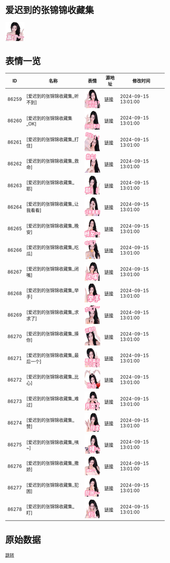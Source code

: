 # 爱迟到的张锦锦收藏集

<img src="./cover.png" height="60" alt="cover" />

# 表情一览

|ID|名称|表情|源地址|修改时间|
|----|----|----|----|----|
|86259|[爱迟到的张锦锦收藏集_听不到]|<img src="./pic/086259_%5B爱迟到的张锦锦收藏集_听不到%5D.png" height="60" alt="听不到"/>|[链接](https://i0.hdslb.com/bfs/garb/7057bd2cb287e39dfae04329f31de9ebf710749f.png)|2024-09-15 13:01:00|
|86260|[爱迟到的张锦锦收藏集_OK]|<img src="./pic/086260_%5B爱迟到的张锦锦收藏集_OK%5D.png" height="60" alt="OK"/>|[链接](https://i0.hdslb.com/bfs/garb/3eb01ee60d88ca26969c6dea911a73c8e77c3d38.png)|2024-09-15 13:01:00|
|86261|[爱迟到的张锦锦收藏集_打住]|<img src="./pic/086261_%5B爱迟到的张锦锦收藏集_打住%5D.png" height="60" alt="打住"/>|[链接](https://i0.hdslb.com/bfs/garb/3a50be4c1362c64b15a43d7ddb0b419ed3cf2878.png)|2024-09-15 13:01:00|
|86262|[爱迟到的张锦锦收藏集_救命]|<img src="./pic/086262_%5B爱迟到的张锦锦收藏集_救命%5D.png" height="60" alt="救命"/>|[链接](https://i0.hdslb.com/bfs/garb/f56e25a96ff513f7aeee2a07aafe3d0a4a877958.png)|2024-09-15 13:01:00|
|86263|[爱迟到的张锦锦收藏集_耶]|<img src="./pic/086263_%5B爱迟到的张锦锦收藏集_耶%5D.png" height="60" alt="耶"/>|[链接](https://i0.hdslb.com/bfs/garb/801eb92e4e14f7089ec9573f92b40cd09fc36831.png)|2024-09-15 13:01:00|
|86264|[爱迟到的张锦锦收藏集_让我看看]|<img src="./pic/086264_%5B爱迟到的张锦锦收藏集_让我看看%5D.png" height="60" alt="让我看看"/>|[链接](https://i0.hdslb.com/bfs/garb/241c96e0efe681d79da926addc309d6b12aef0fa.png)|2024-09-15 13:01:00|
|86265|[爱迟到的张锦锦收藏集_晚安]|<img src="./pic/086265_%5B爱迟到的张锦锦收藏集_晚安%5D.png" height="60" alt="晚安"/>|[链接](https://i0.hdslb.com/bfs/garb/aa83e55f420cf24cb1c2a91eb68b8e634957e950.png)|2024-09-15 13:01:00|
|86266|[爱迟到的张锦锦收藏集_吃瓜]|<img src="./pic/086266_%5B爱迟到的张锦锦收藏集_吃瓜%5D.png" height="60" alt="吃瓜"/>|[链接](https://i0.hdslb.com/bfs/garb/272a35caaeb71e8987e89479bc2e5ea8bd946363.png)|2024-09-15 13:01:00|
|86267|[爱迟到的张锦锦收藏集_闭嘴]|<img src="./pic/086267_%5B爱迟到的张锦锦收藏集_闭嘴%5D.png" height="60" alt="闭嘴"/>|[链接](https://i0.hdslb.com/bfs/garb/f7f6589692c97eb9fcbca7cd30f7562c30d6c42e.png)|2024-09-15 13:01:00|
|86268|[爱迟到的张锦锦收藏集_举手]|<img src="./pic/086268_%5B爱迟到的张锦锦收藏集_举手%5D.png" height="60" alt="举手"/>|[链接](https://i0.hdslb.com/bfs/garb/2e7d023754565edf43bc5fb34bb340cbbf227a81.png)|2024-09-15 13:01:00|
|86269|[爱迟到的张锦锦收藏集_求求了]|<img src="./pic/086269_%5B爱迟到的张锦锦收藏集_求求了%5D.png" height="60" alt="求求了"/>|[链接](https://i0.hdslb.com/bfs/garb/cdf44721750abb230053e128e558c0234383447a.png)|2024-09-15 13:01:00|
|86270|[爱迟到的张锦锦收藏集_揍你]|<img src="./pic/086270_%5B爱迟到的张锦锦收藏集_揍你%5D.png" height="60" alt="揍你"/>|[链接](https://i0.hdslb.com/bfs/garb/db047aabbe2be51351693b83775b7db153cb0a2d.png)|2024-09-15 13:01:00|
|86271|[爱迟到的张锦锦收藏集_最后一个]|<img src="./pic/086271_%5B爱迟到的张锦锦收藏集_最后一个%5D.png" height="60" alt="最后一个"/>|[链接](https://i0.hdslb.com/bfs/garb/45eaa77ce7c7b8fba13b01a72942e328225d9649.png)|2024-09-15 13:01:00|
|86272|[爱迟到的张锦锦收藏集_比心]|<img src="./pic/086272_%5B爱迟到的张锦锦收藏集_比心%5D.png" height="60" alt="比心"/>|[链接](https://i0.hdslb.com/bfs/garb/aedbeae09bf36adda183532fd230832468c4084f.png)|2024-09-15 13:01:00|
|86273|[爱迟到的张锦锦收藏集_难过]|<img src="./pic/086273_%5B爱迟到的张锦锦收藏集_难过%5D.png" height="60" alt="难过"/>|[链接](https://i0.hdslb.com/bfs/garb/26f73922af7bf5af7668180de2f32b39b8bdf286.png)|2024-09-15 13:01:00|
|86274|[爱迟到的张锦锦收藏集_赞]|<img src="./pic/086274_%5B爱迟到的张锦锦收藏集_赞%5D.png" height="60" alt="赞"/>|[链接](https://i0.hdslb.com/bfs/garb/062d0048bfcc83bf7b9125d43ecdd195449bc280.png)|2024-09-15 13:01:00|
|86275|[爱迟到的张锦锦收藏集_咦~]|<img src="./pic/086275_%5B爱迟到的张锦锦收藏集_咦~%5D.png" height="60" alt="咦~"/>|[链接](https://i0.hdslb.com/bfs/garb/bbf699206c72dbe36ea1d5261b279843d1d98a8b.png)|2024-09-15 13:01:00|
|86276|[爱迟到的张锦锦收藏集_撒娇]|<img src="./pic/086276_%5B爱迟到的张锦锦收藏集_撒娇%5D.png" height="60" alt="撒娇"/>|[链接](https://i0.hdslb.com/bfs/garb/4ce7eeafebfd65303ad5460d70cd60327af592cd.png)|2024-09-15 13:01:00|
|86277|[爱迟到的张锦锦收藏集_犯困]|<img src="./pic/086277_%5B爱迟到的张锦锦收藏集_犯困%5D.png" height="60" alt="犯困"/>|[链接](https://i0.hdslb.com/bfs/garb/9883c6e9ab3b80ed55306435d5fdf8d8a9428406.png)|2024-09-15 13:01:00|
|86278|[爱迟到的张锦锦收藏集_盯]|<img src="./pic/086278_%5B爱迟到的张锦锦收藏集_盯%5D.png" height="60" alt="盯"/>|[链接](https://i0.hdslb.com/bfs/garb/596db4436a5e56d66da1756ff3e5f892f5a540e0.png)|2024-09-15 13:01:00|

# 原始数据

[跳转](./raw.json)

